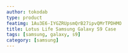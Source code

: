 ```yaml
---
author: tokodab
type: product
featimg: 1Au3E6-IYGZRUpsmQrB27ipvQMrTPDHMO
title: Lotus Life Samsung Galaxy S9 Case
tags: [samsung, galaxy, s9]
category: [samsung]
---
```

